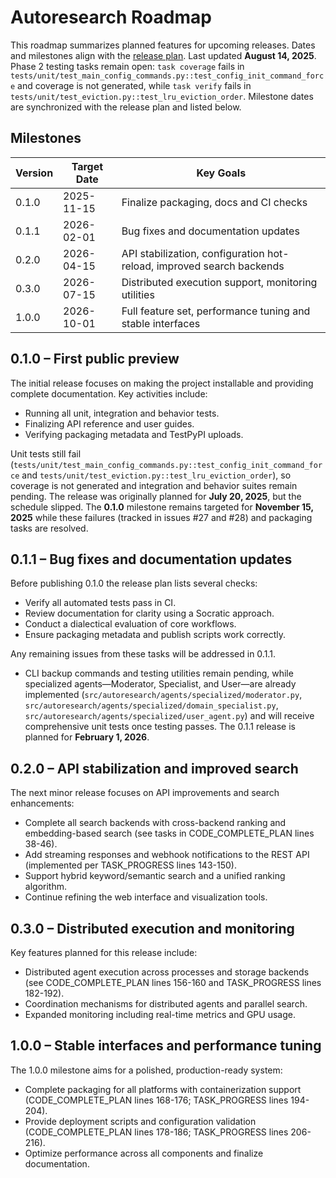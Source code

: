 # Autoresearch Roadmap

This roadmap summarizes planned features for upcoming releases. Dates and milestones align with the [release plan](docs/release_plan.md).
Last updated **August 14, 2025**.
Phase 2 testing tasks remain open: `task coverage` fails in
`tests/unit/test_main_config_commands.py::test_config_init_command_force`
and coverage is not generated, while `task verify` fails in
`tests/unit/test_eviction.py::test_lru_eviction_order`. Milestone dates are
synchronized with the release plan and listed below.
## Milestones

| Version | Target Date | Key Goals |
| ------- | ----------- | --------- |
| 0.1.0 | 2025-11-15 | Finalize packaging, docs and CI checks |
| 0.1.1 | 2026-02-01 | Bug fixes and documentation updates |
| 0.2.0 | 2026-04-15 | API stabilization, configuration hot-reload, improved search backends |
| 0.3.0 | 2026-07-15 | Distributed execution support, monitoring utilities |
| 1.0.0 | 2026-10-01 | Full feature set, performance tuning and stable interfaces |

## 0.1.0 – First public preview

The initial release focuses on making the project installable and providing
complete documentation. Key activities include:

- Running all unit, integration and behavior tests.
- Finalizing API reference and user guides.
- Verifying packaging metadata and TestPyPI uploads.

Unit tests still fail (`tests/unit/test_main_config_commands.py::test_config_init_command_force` and
`tests/unit/test_eviction.py::test_lru_eviction_order`), so coverage is not
generated and integration and behavior suites remain pending. The release was
originally planned for **July 20, 2025**, but the schedule slipped. The
**0.1.0** milestone remains targeted for **November 15, 2025** while these
failures (tracked in issues #27 and #28) and packaging tasks are resolved.

## 0.1.1 – Bug fixes and documentation updates

Before publishing 0.1.0 the release plan lists several checks:
- Verify all automated tests pass in CI.
- Review documentation for clarity using a Socratic approach.
- Conduct a dialectical evaluation of core workflows.
- Ensure packaging metadata and publish scripts work correctly.

Any remaining issues from these tasks will be addressed in 0.1.1.
- CLI backup commands and testing utilities remain pending, while specialized agents—Moderator, Specialist, and User—are already implemented (`src/autoresearch/agents/specialized/moderator.py`, `src/autoresearch/agents/specialized/domain_specialist.py`, `src/autoresearch/agents/specialized/user_agent.py`) and will receive comprehensive unit tests once testing passes.
The 0.1.1 release is planned for **February 1, 2026**.

## 0.2.0 – API stabilization and improved search

The next minor release focuses on API improvements and search enhancements:
- Complete all search backends with cross-backend ranking and embedding-based search (see tasks in CODE_COMPLETE_PLAN lines 38-46).
- Add streaming responses and webhook notifications to the REST API (implemented per TASK_PROGRESS lines 143-150).
- Support hybrid keyword/semantic search and a unified ranking algorithm.
- Continue refining the web interface and visualization tools.

## 0.3.0 – Distributed execution and monitoring

Key features planned for this release include:
- Distributed agent execution across processes and storage backends (see CODE_COMPLETE_PLAN lines 156-160 and TASK_PROGRESS lines 182-192).
- Coordination mechanisms for distributed agents and parallel search.
- Expanded monitoring including real-time metrics and GPU usage.

## 1.0.0 – Stable interfaces and performance tuning

The 1.0.0 milestone aims for a polished, production-ready system:
- Complete packaging for all platforms with containerization support (CODE_COMPLETE_PLAN lines 168-176; TASK_PROGRESS lines 194-204).
- Provide deployment scripts and configuration validation (CODE_COMPLETE_PLAN lines 178-186; TASK_PROGRESS lines 206-216).
- Optimize performance across all components and finalize documentation.

